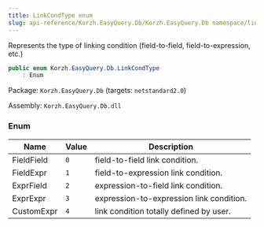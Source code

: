 ```yaml
---
title: LinkCondType enum
slug: api-reference/Korzh.EasyQuery.Db/Korzh.EasyQuery.Db namespace/linkcondtype-enum
---
```



Represents the type of linking condition (field-to-field, field-to-expression, etc.)
```csharp
public enum Korzh.EasyQuery.Db.LinkCondType
    : Enum

```
Package: `Korzh.EasyQuery.Db` (targets: `netstandard2.0`)

Assembly: `Korzh.EasyQuery.Db.dll`

### Enum

| Name | Value | Description | 
| --- | --- | --- | 
| FieldField | `0` | field-to-field link condition. | 
| FieldExpr | `1` | field-to-expression link condition. | 
| ExprField | `2` | expression-to-field link condition. | 
| ExprExpr | `3` | expression-to-expression link condition. | 
| CustomExpr | `4` | link condition totally defined by user. |